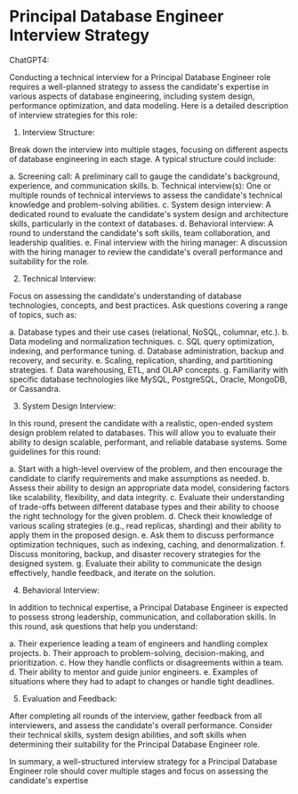 # Principal Database Engineer Interview Strategy

ChatGPT4:

Conducting a technical interview for a Principal Database Engineer role requires a well-planned strategy to assess the candidate's expertise in various aspects of database engineering, including system design, performance optimization, and data modeling. Here is a detailed description of interview strategies for this role:

1. Interview Structure:

Break down the interview into multiple stages, focusing on different aspects of database engineering in each stage. A typical structure could include:

a. Screening call: A preliminary call to gauge the candidate's background, experience, and communication skills.
b. Technical interview(s): One or multiple rounds of technical interviews to assess the candidate's technical knowledge and problem-solving abilities.
c. System design interview: A dedicated round to evaluate the candidate's system design and architecture skills, particularly in the context of databases.
d. Behavioral interview: A round to understand the candidate's soft skills, team collaboration, and leadership qualities.
e. Final interview with the hiring manager: A discussion with the hiring manager to review the candidate's overall performance and suitability for the role.

2. Technical Interview:

Focus on assessing the candidate's understanding of database technologies, concepts, and best practices. Ask questions covering a range of topics, such as:

a. Database types and their use cases (relational, NoSQL, columnar, etc.).
b. Data modeling and normalization techniques.
c. SQL query optimization, indexing, and performance tuning.
d. Database administration, backup and recovery, and security.
e. Scaling, replication, sharding, and partitioning strategies.
f. Data warehousing, ETL, and OLAP concepts.
g. Familiarity with specific database technologies like MySQL, PostgreSQL, Oracle, MongoDB, or Cassandra.

3. System Design Interview:

In this round, present the candidate with a realistic, open-ended system design problem related to databases. This will allow you to evaluate their ability to design scalable, performant, and reliable database systems. Some guidelines for this round:

a. Start with a high-level overview of the problem, and then encourage the candidate to clarify requirements and make assumptions as needed.
b. Assess their ability to design an appropriate data model, considering factors like scalability, flexibility, and data integrity.
c. Evaluate their understanding of trade-offs between different database types and their ability to choose the right technology for the given problem.
d. Check their knowledge of various scaling strategies (e.g., read replicas, sharding) and their ability to apply them in the proposed design.
e. Ask them to discuss performance optimization techniques, such as indexing, caching, and denormalization.
f. Discuss monitoring, backup, and disaster recovery strategies for the designed system.
g. Evaluate their ability to communicate the design effectively, handle feedback, and iterate on the solution.

4. Behavioral Interview:

In addition to technical expertise, a Principal Database Engineer is expected to possess strong leadership, communication, and collaboration skills. In this round, ask questions that help you understand:

a. Their experience leading a team of engineers and handling complex projects.
b. Their approach to problem-solving, decision-making, and prioritization.
c. How they handle conflicts or disagreements within a team.
d. Their ability to mentor and guide junior engineers.
e. Examples of situations where they had to adapt to changes or handle tight deadlines.

5. Evaluation and Feedback:

After completing all rounds of the interview, gather feedback from all interviewers, and assess the candidate's overall performance. Consider their technical skills, system design abilities, and soft skills when determining their suitability for the Principal Database Engineer role.

In summary, a well-structured interview strategy for a Principal Database Engineer role should cover multiple stages and focus on assessing the candidate's expertise